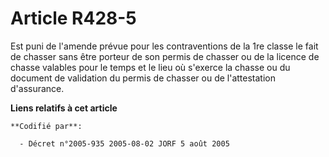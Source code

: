 # Article R428-5

Est puni de l'amende prévue pour les contraventions de la 1re classe le fait de chasser sans être porteur de son permis de
chasser ou de la licence de chasse valables pour le temps et le lieu où s'exerce la chasse ou du document de validation du
permis de chasser ou de l'attestation d'assurance.

**Liens relatifs à cet article**

	**Codifié par**:

	  - Décret n°2005-935 2005-08-02 JORF 5 août 2005
